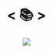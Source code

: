 <h1 align="center">
    < 📚 > <br>
</h1>

<p align="center">
    <a href="https://gitpod.io/#https://github.com/Nerd00F/Estudos">
          <img src="https://img.shields.io/badge/Gitpod-ready--to--code-blue?logo=gitpod"></img>
    </a>
</p>
